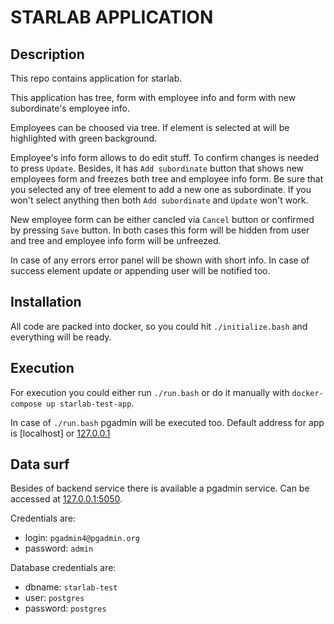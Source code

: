 # STARLAB APPLICATION
## Description
This repo contains application for starlab.

This application has tree, form with employee info and form with new subordinate's employee info.

Employees can be choosed via tree. If element is selected at will be highlighted with green background.

Employee's info form allows to do edit stuff. To confirm changes is needed to press `Update`. Besides, it has `Add subordinate` button that shows new employees form and freezes both tree and employee info form. Be sure that you selected any of tree element to add a new one as subordinate. If you won't select anything then both `Add subordinate` and `Update` won't work.

New employee form can be either cancled via `Cancel` button or confirmed by pressing `Save` button. In both cases this form will be hidden from user and tree and employee info form will be unfreezed.

In case of any errors error panel will be shown with short info. In case of success element update or appending user will be notified too.

## Installation
All code are packed into docker, so you could hit `./initialize.bash` and everything will be ready.

## Execution
For execution you could either run `./run.bash` or do it manually with `docker-compose up starlab-test-app`.

In case of `./run.bash` pgadmin will be executed too.
Default address for app is [localhost] or [127.0.0.1](http://127.0.0.1)

## Data surf

Besides of backend service there is available a pgadmin service. Can be accessed at [127.0.0.1:5050](http://127.0.0.1:5050).

Credentials are:

* login: `pgadmin4@pgadmin.org`
* password: `admin`

Database credentials are:

* dbname: `starlab-test`
* user: `postgres`
* password: `postgres`
